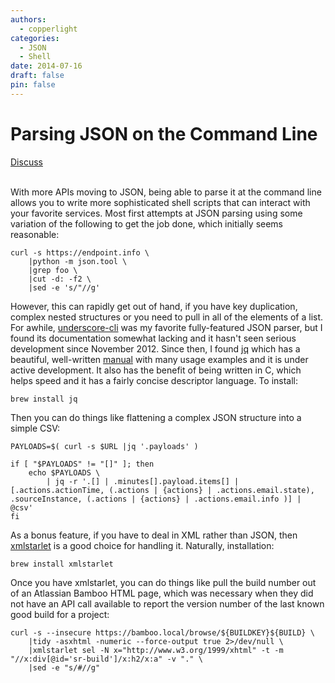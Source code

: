 ```yaml
---
authors:
  - copperlight
categories:
  - JSON
  - Shell
date: 2014-07-16
draft: false
pin: false
---
```


# Parsing JSON on the Command Line

<div class="meta">
  <span class="date"><small></small></span>
  <span class="discuss"><a class="github-button" href="https://github.com/copperlight/copperlight.github.io/issues" data-icon="octicon-issue-opened" aria-label="Discuss copperlight/copperlight.github.io on GitHub">Discuss</a></span>
</div><br/>

With more APIs moving to JSON, being able to parse it at the command line allows you to write more
sophisticated shell scripts that can interact with your favorite services.  Most first attempts at
JSON parsing using some variation of the following to get the job done, which initially seems
reasonable:

```shell
curl -s https://endpoint.info \
    |python -m json.tool \
    |grep foo \
    |cut -d: -f2 \
    |sed -e 's/"//g'
```

However, this can rapidly get out of hand, if you have key duplication, complex nested structures or
you need to pull in all of the elements of a list.  For awhile,
[underscore-cli](https://github.com/ddopson/underscore-cli) was my favorite fully-featured JSON
parser, but I found its documentation somewhat lacking and it hasn't seen serious development since
November 2012.  Since then, I found [jq](http://stedolan.github.io/jq/) which has a beautiful,
well-written [manual](http://stedolan.github.io/jq/manual/) with many usage examples and it is under
active development.  It also has the benefit of being written in C, which helps speed and it has a
fairly concise descriptor language.  To install:

```shell
brew install jq
```

Then you can do things like flattening a complex JSON structure into a simple CSV:

```shell
PAYLOADS=$( curl -s $URL |jq '.payloads' )

if [ "$PAYLOADS" != "[]" ]; then
    echo $PAYLOADS \
        | jq -r '.[] | .minutes[].payload.items[] | [.actions.actionTime, (.actions | {actions} | .actions.email.state), .sourceInstance, (.actions | {actions} | .actions.email.info )] | @csv'
fi
```

As a bonus feature, if you have to deal in XML rather than JSON, then
[xmlstarlet](http://xmlstar.sourceforge.net/) is a good choice for handling it.  Naturally,
installation:

```shell
brew install xmlstarlet
```

Once you have xmlstarlet, you can do things like pull the build number out of an Atlassian Bamboo
HTML page, which was necessary when they did not have an API call available to report the version
number of the last known good build for a project:

```shell
curl -s --insecure https://bamboo.local/browse/${BUILDKEY}${BUILD} \
    |tidy -asxhtml -numeric --force-output true 2>/dev/null \
    |xmlstarlet sel -N x="http://www.w3.org/1999/xhtml" -t -m "//x:div[@id='sr-build']/x:h2/x:a" -v "." \
    |sed -e "s/#//g"
```
